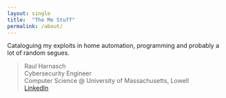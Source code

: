 ```yaml
---
layout:	single
title:	"The Me Stuff"
permalink: /about/
---
```

Cataloguing my exploits in home automation, programming and probably a lot of random segues.

>Raul Harnasch<br>
>Cybersecurity Engineer<br>
>Computer Science @ University of Massachusetts, Lowell<br>
>[LinkedIn](https://www.linkedin.com/in/raul-harnasch-675a555b/)

